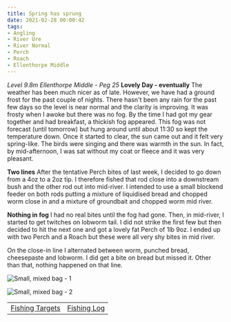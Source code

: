 ```yaml
---
title: Spring has sprung
date: 2021-02-28 00:00:42
tags:
- Angling
- River Ure
- River Normal
- Perch
- Roach
- Ellenthorpe Middle
---
```

*Level 9.8m*
*Ellenthorpe Middle - Peg 25*
**Lovely Day - eventually**
The weather has been much nicer as of late. However, we have had a ground frost for the past couple of nights. There hasn't been any rain for the past few days so the level is near normal and the clarity is improving. It was frosty when I awoke but there was no fog. By the time I had got my gear together and had breakfast, a thickish fog appeared. This fog was not forecast (until tomorrow) but hung around until about 11:30 so kept the temperature down. Once it started to clear, the sun came out and it felt very spring-like. The birds were singing and there was warmth in the sun. In fact, by mid-afternoon, I was sat without my coat or fleece and it was very pleasant.

**Two lines**
After the tentative Perch bites of last week, I decided to go down from a 4oz to a 2oz tip. I therefore fished that rod close into a downstream bush and the other rod out into mid-river. I intended to use a small blockend feeder on both rods putting a mixture of liquidised bread and chopped worm close in and a mixture of groundbait and chopped worm mid river.

**Nothing in fog**
I had no real bites until the fog had gone. Then, in mid-river, I started to get twitches on lobworm tail. I did not strike the first few but then decided to hit the next one and got a lovely fat Perch of 1lb 9oz. I ended up with two Perch and a Roach but these were all very shy bites in mid river.

On the close-in line I alternated between worm, punched bread, cheesepaste and lobworm. I did get a bite on bread but missed it. Other than that, nothing happened on that line.

![Small, mixed bag - 1](/images/2021-02-28/Portrait.jpg)

![Small, mixed bag - 2](/images/2021-02-28/Landscape.jpg)


|||
|---------|------|
|<a href="/2020/07/Fishing-Targets/">Fishing Targets</a>|<a href="/2020/08/Fishing-Log/">Fishing Log</a>|
